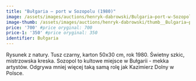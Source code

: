 ```yaml
---
title: "Bułgaria – port w Sozopolu (1980)"
image: /assets/images/auctions/henryk-dabrowski/Bulgaria–port-w-Sozopolu-(1980).jpg
image-thumb: /assets/images/auctions/henryk-dabrowski/thumb__Bulgaria–port-w-Sozopolu-(1980).jpg
price: '700' #price oryginal: 700
price-1: '350' #price oryginal: 350
identifier: Bułgaria
---
```


Rysunek z natury. Tusz czarny, karton 50x30 cm, rok 1980. Świetny szkic, mistrzowska kreska. Sozopol to kultowe miejsce w Bułgarii - mekka artystów. Odgrywa mniej więcej taką samą rolę jak Kazimierz Dolny w Polsce.
